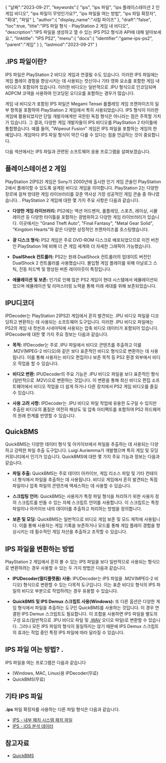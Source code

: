 {
"날짜":"2023-09-21",
   "keywords":[
"ips",
"ips 파일",
"ips 플레이스테이션 2 인게임 비디오",
"ips 파일이 무엇인가요?",
"ips 파일을 여는 방법",
"ips 파일 확장자",
"확대",
"파일"
],
   "author":{
"display_name":"샤킬 파이즈"
},
"draft":"false",
"toc":true,
"title":"IPS 파일 형식 - PlayStation 2 게임 내 비디오",
   "description":"IPS 파일을 생성하고 열 수 있는 IPS PS2 형식과 API에 대해 알아보세요.",
"linktitle": "IPS PS2",
   "menu":{
      "docs":{
         "identifier":"game-ips-ps2",
"parent":"게임"
}
},
"lastmod":"2023-09-21"
}

## .IPS 파일이란?

IPS 파일은 PlayStation 2 비디오 게임과 연결될 수도 있습니다. 이러한 IPS 파일에는 게임 플레이 경험을 향상시키는 데 사용되는 컷신이나 기타 영화 요소를 포함한 게임 내 비디오가 포함되어 있습니다. 이러한 비디오는 일반적으로 .IPU 형식으로 인코딩되며 ADPCM 코덱을 사용하여 인코딩된 오디오를 포함하는 경우가 많습니다.

게임 내 비디오가 포함된 IPS 파일은 Megami Tensei 롤플레잉 게임 프랜차이즈의 일부 항목을 포함하여 PlayStation 2 게임에서 특히 사용되었습니다. IPS 형식이 이러한 게임에 활용되었지만 단일 개발자에게만 국한된 독점 형식은 아니라는 점은 주목할 가치가 있습니다. 그 결과, 다양한 게임 개발자들이 IPS 비디오를 PlayStation 2 타이틀에 통합했습니다. 예를 들어, "Wipeout Fusion" 게임은 IPS 파일을 포함하는 게임의 한 예입니다. 게임마다 IPS 파일 형식이 약간 다를 수 있다는 점을 언급하는 것이 중요합니다.

다음 섹션에서는 IPS 파일과 관련된 소프트웨어 응용 프로그램을 살펴보겠습니다.

## 플레이스테이션 2 게임

PlayStation 2(PS2) 게임은 Sony가 2000년에 출시한 인기 게임 콘솔인 PlayStation 2에서 플레이할 수 있도록 설계된 비디오 게임을 의미합니다. PlayStation 2는 다양한 장르에 걸쳐 방대한 게임 라이브러리를 갖춘 역사상 가장 성공적인 게임 콘솔 중 하나였습니다. . PlayStation 2 게임에 대한 몇 가지 주요 사항은 다음과 같습니다.

- **다양한 게임 라이브러리:** PS2에는 액션 어드벤처, 롤플레잉, 스포츠, 레이싱, 시뮬레이션 등 다양한 타이틀을 포함하는 광범위하고 다양한 게임 라이브러리가 있습니다. 이곳에서는 "Grand Theft Auto", "Final Fantasy", "Metal Gear Solid", "Kingdom Hearts"와 같은 다양한 상징적인 프랜차이즈를 호스팅했습니다.

- **광 디스크 형식:** PS2 게임은 주로 DVD-ROM 디스크로 배포되었으므로 이전 버전인 PlayStation 1에 비해 더 큰 게임 세계와 더 자세한 그래픽이 가능했습니다.

- **DualShock 컨트롤러:** PS2는 원래 DualShock 컨트롤러의 업데이트 버전인 DualShock 2 컨트롤러를 사용했습니다. 몰입형 게임 플레이를 위해 아날로그 스틱, 진동 피드백 및 향상된 버튼 레이아웃이 특징입니다.

- **에뮬레이션 및 보존:** 인기로 인해 많은 PS2 게임이 현대 시스템에서 에뮬레이션되었으며 에뮬레이션 및 리마스터링 노력을 통해 미래 세대를 위해 보존되었습니다.

## IPU디코더

IPDecoder는 PlayStation 2(PS2) 게임에서 흔히 발견되는 .IPU 비디오 파일을 디코딩하고 변환하는 데 사용되는 소프트웨어 도구입니다. 이러한 .IPU 비디오 파일에는 PS2의 게임 내 컷씬과 시네마틱에 사용되는 압축 비디오 데이터가 포함되어 있습니다. IPDecoder에 대한 몇 가지 주요 정보는 다음과 같습니다.

- **목적:** IPDecoder는 주로 .IPU 파일에서 비디오 콘텐츠를 추출하고 이를 .M2V(MPEG-2 비디오)와 같은 보다 표준적인 비디오 형식으로 변환하는 데 사용됩니다. 이를 통해 사용자는 비디오 편집이나 보존 목적 등 PS2 환경 외부에서 비디오 작업을 할 수 있습니다.

- **비디오 변환:** IPUDecoder의 주요 기능은 .IPU 비디오 파일을 보다 표준적인 형식(일반적으로 .M2V)으로 변환하는 것입니다. 이 변환을 통해 최신 비디오 편집 소프트웨어에서 비디오 작업을 더 쉽게 하거나 다른 장치에서 PS2 게임 비디오를 즐길 수 있습니다.

- **사용 고려 사항:** IPDecoder는 .IPU 비디오 파일 작업에 유용한 도구일 수 있지만 추출된 비디오의 품질은 여전히 해상도 및 압축 아티팩트를 포함하여 PS2 하드웨어의 원래 한계를 반영할 수 있습니다.

## QuickBMS

QuickBMS는 다양한 데이터 형식 및 아카이브에서 파일을 추출하는 데 사용되는 다양하고 강력한 파일 추출 도구입니다. Luigi Auriemma가 개발했으며 특히 게임 및 모딩 커뮤니티에서 인기가 있습니다. QuickBMS에 대한 몇 가지 주요 기능과 정보는 다음과 같습니다.

- **파일 추출:** QuickBMS는 주로 데이터 아카이브, 게임 리소스 파일 및 기타 컨테이너 형식에서 파일을 추출하는 데 사용됩니다. 비디오 게임에서 흔히 발견되는 독점 파일이나 압축 파일의 콘텐츠에 액세스하는 데 사용할 수 있습니다.

- **스크립팅 언어:** QuickBMS는 사용자가 특정 파일 형식을 처리하기 위한 사용자 정의 스크립트를 만들 수 있는 자체 스크립트 언어를 사용합니다. 이 스크립트는 특정 파일이나 아카이브 내의 데이터를 추출하고 처리하는 방법을 정의합니다.

- **보존 및 모딩:** QuickBMS는 일반적으로 비디오 게임 보존 및 모드 제작에 사용됩니다. 이를 통해 사용자는 게임 기록을 보존하거나 모드를 통해 게임 플레이 경험을 향상시키는 데 필수적인 게임 자산을 추출하고 조작할 수 있습니다.

## IPS 파일을 변환하는 방법

PlayStation 2 게임에서 흔히 볼 수 있는 IPS 파일을 보다 일반적으로 사용되는 형식으로 변환하려는 경우 사용할 수 있는 두 가지 방법은 다음과 같습니다.

- **IPUDecoder(멀티플랫폼) 사용:** IPUDecoder는 IPS 파일을 .M2V(MPEG-2 비디오) 형식으로 변환할 수 있는 다목적 도구입니다. 이는 표준 비디오 형식의 IPS 파일의 비디오 부분으로 작업하려는 경우 유용할 수 있습니다.

- **QuickBMS 및 IPS Demux 스크립트 사용(Windows):** 또 다른 옵션은 다양한 게임 형식에서 파일을 추출하는 도구인 QuickBMS를 사용하는 것입니다. 이 경우 연결된 IPS Demux 스크립트도 필요합니다. 이 조합을 사용하면 IPS 파일을 별도의 구성 요소(일반적으로 .IPU 비디오 파일 및 [.WAV](/ko/audio/wav/) 오디오 파일)로 변환할 수 있습니다. 그러나 모든 IPS 파일의 형식이 동일하지는 않기 때문에 IPS Demux 스크립트의 효과는 작업 중인 특정 IPS 파일에 따라 달라질 수 있습니다.

## IPS 파일 여는 방법? .

IPS 파일을 여는 프로그램은 다음과 같습니다

- (Windows, MAC, Linux)용 IPDecoder(무료)
- QuickBMS(무료)

## 기타 IPS 파일

**.ips** 파일 확장자를 사용하는 다른 파일 형식은 다음과 같습니다.

- [IPS - 내부 패치 시스템 패치 파일](/ko/game/ips/)
- [IPS - iOS 분석 데이터](/ko/misc/ips/)

## 참고자료
* [QuickBMS](http://aluigi.altervista.org/quickbms.htm)

